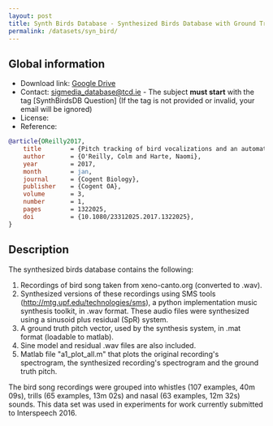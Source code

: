 ```yaml
---
layout: post
title: Synth Birds Database - Synthesized Birds Database with Ground Truth Pitch
permalink: /datasets/syn_bird/
---
```


## Global information

  - Download link: [Google Drive](https://drive.google.com/file/d/14kQmAWQvFDxYuTRQ--jxV9GSEwETmptH/view?usp=sharing)
  - Contact: [sigmedia_database@tcd.ie](mailto:sigmediag_database@tcd.ie) - The subject **must start** with the tag [SynthBirdsDB Question] (If the tag is not provided or invalid, your email will be ignored)
  - License:
  - Reference:

```bibtex
@article{OReilly2017,
    title        = {Pitch tracking of bird vocalizations and an automated process using YIN-bird},
    author       = {O'Reilly, Colm and Harte, Naomi},
    year         = 2017,
    month        = jan,
    journal      = {Cogent Biology},
    publisher    = {Cogent OA},
    volume       = 3,
    number       = 1,
    pages        = 1322025,
    doi          = {10.1080/23312025.2017.1322025},
}
```

## Description

The synthesized birds database contains the following:

  1. Recordings of bird song taken from xeno-canto.org (converted to .wav).
  2. Synthesized versions of these recordings using SMS tools (<http://mtg.upf.edu/technologies/sms>), a python implementation music synthesis toolkit, in .wav format. These audio files were synthesized using a sinusoid plus residual (SpR) system.
  3. A ground truth pitch vector, used by the synthesis system, in .mat format (loadable to matlab).
  4. Sine model and residual .wav files are also included.
  5. Matlab file "a1_plot_all.m" that plots the original recording's spectrogram, the synthesized recording's spectrogram and the ground truth pitch.

The bird song recordings were grouped into whistles (107 examples, 40m 09s), trills (65 examples, 13m 02s) and nasal (63 examples, 12m 32s) sounds. This data set was used in experiments for work currently submitted to Interspeech 2016.
